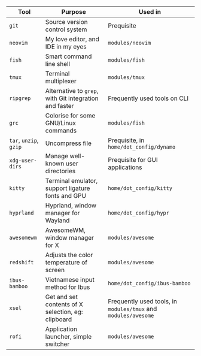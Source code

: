 | Tool                   | Purpose                                                | Used in                                                        |
|------------------------|--------------------------------------------------------|----------------------------------------------------------------|
| `git`                  | Source version control system                          | Prequisite                                                     |
| `neovim`               | My love editor, and IDE in my eyes                     | `modules/neovim`                                               |
| `fish`                 | Smart command line shell                               | `modules/fish`                                                 |
| `tmux`                 | Terminal multiplexer                                   | `modules/tmux`                                                 |
| `ripgrep`              | Alternative to `grep`, with Git integration and faster | Frequently used tools on CLI                                   |
| `grc`                  | Colorise for some GNU/Linux commands                   | `modules/fish`                                                 |
| `tar`, `unzip`, `gzip` | Uncompress file                                        | Prequisite, in `home/dot_config/dynamo`                        |
| `xdg-user-dirs`        | Manage well-known user directories                     | Prequisite for GUI applications                                |
| `kitty`                | Terminal emulator, support ligature fonts and GPU      | `home/dot_config/kitty`                                        |
| `hyprland`             | Hyprland, window manager for Wayland                   | `home/dot_config/hypr`                                         |
| `awesomewm`            | AwesomeWM, window manager for X                        | `modules/awesome`                                              |
| `redshift`             | Adjusts the color temperature of screen                | `modules/awesome`                                              |
| `ibus-bamboo`          | Vietnamese input method for Ibus                       | `home/dot_config/ibus-bamboo`                                  |
| `xsel`                 | Get and set contents of X selection, eg: clipboard     | Frequently used tools, in `modules/tmux` and `modules/awesome` |
| `rofi`                 | Application launcher, simple switcher                  | `modules/awesome`                                              |
